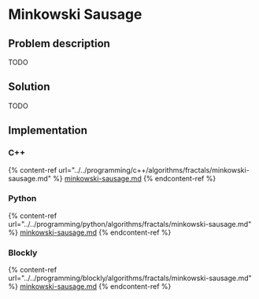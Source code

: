 # Minkowski Sausage

## Problem description

TODO

## Solution

TODO

## Implementation

### C++

{% content-ref url="../../programming/c++/algorithms/fractals/minkowski-sausage.md" %}
[minkowski-sausage.md](../../programming/c++/algorithms/fractals/minkowski-sausage.md)
{% endcontent-ref %}

### Python

{% content-ref url="../../programming/python/algorithms/fractals/minkowski-sausage.md" %}
[minkowski-sausage.md](../../programming/python/algorithms/fractals/minkowski-sausage.md)
{% endcontent-ref %}

### Blockly

{% content-ref url="../../programming/blockly/algorithms/fractals/minkowski-sausage.md" %}
[minkowski-sausage.md](../../programming/blockly/algorithms/fractals/minkowski-sausage.md)
{% endcontent-ref %}
